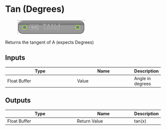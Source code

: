 # Tan (Degrees)

<div align="left" data-full-width="false">

<figure><img src="Tan_(Degrees).png" alt=""><figcaption></figcaption></figure>

</div>

Returns the tangent of A (expects Degrees)

## Inputs

<table>
<thead><tr><th width="250">Type</th><th width="200">Name</th><th>Description</th></tr></thead>
<tbody>
<tr><td>Float Buffer</td><td>Value</td><td>Angle in degrees</td></tr>
</tbody>
</table>

## Outputs

<table>
<thead><tr><th width="250">Type</th><th width="200">Name</th><th>Description</th></tr></thead>
<tbody>
<tr><td>Float Buffer</td><td>Return Value</td><td>tan(x)</td></tr>
</tbody>
</table>